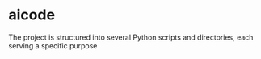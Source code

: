 # aicode
The project is structured into several Python scripts and directories, each serving a specific purpose
